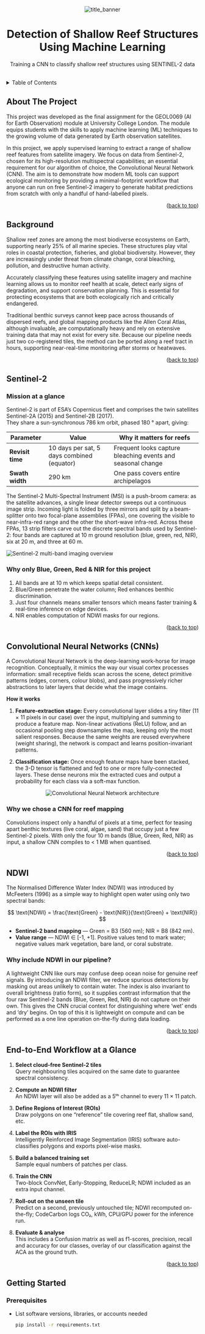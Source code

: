 <!-- Improved compatibility of “Back to top” link -->
<a name="readme-top"></a>

<!-- PROJECT LOGO / BANNER -->
<!-- Replace the src URL or delete completely -->
<p align="center">
  <img src="https://github.com/JNathan18/Banner/blob/main/GBR_Logo2.jpg?raw=true" alt="title_banner">
</p>

<h1 align="center">Detection of Shallow Reef Structures Using Machine Learning</h1>
<p align="center">
  Training a CNN to classify shallow reef structures using SENTINEL-2 data
</p>
<br />

<!-- TABLE OF CONTENTS (clickable) -->
<details>
  <summary>Table of Contents</summary>
  <ol>
    <li>
      <a href="#about-the-project">About&nbsp;The&nbsp;Project</a>
      <ul>
        <li><a href="#background">Background</a></li>
        <li><a href="#key-concepts">Key Concepts</a></li>
        <li><a href="#methodology">Methodology</a></li>
      </ul>
    </li>
    <li>
      <a href="#getting-started">Getting Started</a>
      <ul>
        <li><a href="#prerequisites">Prerequisites</a></li>
        <li><a href="#datasets-or-inputs">Datasets&nbsp;or&nbsp;Inputs</a></li>
      </ul>
    </li>
    <li><a href="#usage">Usage</a></li>
    <li><a href="#license">License</a></li>
    <li><a href="#contact">Contact</a></li>
    <li>
      <a href="#acknowledgments">Acknowledgments</a>
      <ul>
        <li><a href="#references">References</a></li>
      </ul>
    </li>
  </ol>
</details>

<!-- ABOUT THE PROJECT -->
## About The Project

This project was developed as the final assignment for the GEOL0069 (AI for Earth Observation) module at University College London. The module equips students with the skills to apply machine learning (ML) techniques to the growing volume of data generated by Earth observation satellites.

In this project, we apply supervised learning to extract a range of shallow reef features from satellite imagery. We focus on data from Sentinel-2, chosen for its high-resolution multispectral capabilities; an essential requirement for our algorithm of choice, the Convolutional Neural Network (CNN). The aim is to demonstrate how modern ML tools can support ecological monitoring by providing a minimal-footprint workflow that anyone can run on free Sentinel-2 imagery to generate habitat predictions from scratch with only a handful of hand-labelled pixels.

<p align="right">(<a href="#readme-top">back to top</a>)</p>

## Background

Shallow reef zones are among the most biodiverse ecosystems on Earth, supporting nearly 25% of all marine species. These structures play vital roles in coastal protection, fisheries, and global biodiversity. However, they are increasingly under threat from climate change, coral bleaching, pollution, and destructive human activity.

Accurately classifying these features using satellite imagery and machine learning allows us to monitor reef health at scale, detect early signs of degradation, and support conservation planning. This is essential for protecting ecosystems that are both ecologically rich and critically endangered.

Traditional benthic surveys cannot keep pace across thousands of dispersed reefs, and global mapping products like the Allen Coral Atlas, although invaluable, are computationally heavy and rely on extensive training data that may not exist for every site. Because our pipeline needs just two co-registered tiles, the method can be ported along a reef tract in hours, supporting near-real-time monitoring after storms or heatwaves.

<p align="right">(<a href="#readme-top">back to top</a>)</p>

## Sentinel-2 

### Mission at a glance  
Sentinel-2 is part of ESA’s Copernicus fleet and comprises the twin satellites Sentinel-2A (2015) and Sentinel-2B (2017).  
They share a sun-synchronous 786 km orbit, phased 180 ° apart, giving:

| Parameter | Value | Why it matters for reefs |
|-----------|-------|--------------------------|
| **Revisit time** | 10 days per sat, 5 days combined (equator) | Frequent looks capture bleaching events and seasonal change |
| **Swath width** | 290 km | One pass covers entire archipelagos |

The Sentinel-2 Multi-Spectral Instrument (MSI) is a push-broom camera: as the satellite advances, a single linear detector sweeps out a continuous image strip. Incoming light is folded by three mirrors and split by a beam-splitter onto two focal-plane assemblies (FPAs), one covering the visible to near-infra-red range and the other the short-wave infra-red. Across these FPAs, 13 strip filters carve out the discrete spectral bands used by Sentinel-2: four bands are captured at 10 m ground resolution (blue, green, red, NIR), six at 20 m, and three at 60 m.

![Sentinel-2 multi-band imaging overview](https://github.com/JNathan18/Banner/blob/main/image.png)

### Why only Blue, Green, Red & NIR for this project  
1. All bands are at 10 m which keeps spatial detail consistent.  
2. Blue/Green penetrate the water column; Red enhances benthic discrimination. 
3. Just four channels means smaller tensors which means faster training & real-time inference on edge devices.
4. NIR enables computation of NDWI masks for our regions.

<p align="right">(<a href="#readme-top">back to top</a>)</p>

## Convolutional Neural Networks (CNNs)

A Convolutional Neural Network is the deep-learning work-horse for image recognition. Conceptually, it mimics the way our visual cortex processes information: small receptive fields scan across the scene, detect primitive patterns (edges, corners, colour blobs), and pass progressively richer abstractions to later layers that decide what the image contains.

**How it works**

1. **Feature-extraction stage:** Every convolutional layer slides a tiny filter (11 × 11 pixels in our case) over the input, multiplying and summing to produce a feature map. Non-linear activations (ReLU) follow, and an occasional pooling step downsamples the map, keeping only the most salient responses.  Because the same weights are reused everywhere (weight sharing), the network is compact and learns position-invariant patterns.

2. **Classification stage:** Once enough feature maps have been stacked, the 3-D tensor is flattened and fed to one or more fully-connected layers.  These dense neurons mix the extracted cues and output a probability for each class via a soft-max function.

<div align="center">

![Convolutional Neural Network architecture](https://github.com/JNathan18/Banner/blob/main/Sen_2_Infographic_cnn.png)

</div>

### Why we chose a CNN for reef mapping

Convolutions inspect only a handful of pixels at a time, perfect for teasing apart benthic textures (live coral, algae, sand) that occupy just a few Sentinel-2 pixels. With only the four 10 m bands (Blue, Green, Red, NIR) as input, a shallow CNN compiles to < 1 MB when quantised.

<p align="right">(<a href="#readme-top">back to top</a>)</p>

## NDWI  

The Normalised Difference Water Index (NDWI) was introduced by McFeeters (1996) as a simple way to highlight open water using only two spectral bands:

$$
\text{NDWI} = \frac{\text{Green} - \text{NIR}}{\text{Green} + \text{NIR}}
$$

* **Sentinel-2 band mapping** — Green = B3 (560 nm); NIR = B8 (842 nm).  
* **Value range** — NDWI ∈ [-1, +1].  Positive values tend to mark water; negative values mark vegetation, bare land, or coral substrate.

### Why include NDWI in our pipeline?  
 
A lightweight CNN like ours may confuse deep ocean noise for genuine reef signals. By introducing an NDWI filter, we reduce spurious detections by masking out areas unlikely to contain water. The index is also invariant to overall brightness (ratio form), so it supplies contrast information that the four raw Sentinel-2 bands (Blue, Green, Red, NIR) do not capture on their own. This gives the CNN crucial context for distinguishing where ‘wet’ ends and ‘dry’ begins. On top of this it is lightweight on compute and can be performed as a one line operation on-the-fly during data loading.

<p align="right">(<a href="#readme-top">back to top</a>)</p>

## End-to-End Workflow at a Glance

1. **Select cloud-free Sentinel-2 tiles**  
   Query neighbouring tiles acquired on the same date to guarantee spectral consistency.

2. **Compute an NDWI filter**  
   An NDWI layer will also be added as a 5ᵗʰ channel to every 11 × 11 patch.

3. **Define Regions of Interest (ROIs)**  
   Draw polygons on one “reference” tile covering reef flat, shallow sand, etc.

4. **Label the ROIs with IRIS**  
   Intelligently Reinforced Image Segmentation (IRIS) software auto-classifies polygons and exports pixel-wise masks.

5. **Build a balanced training set**  
   Sample equal numbers of patches per class.

6. **Train the CNN**  
   Two-block ConvNet, Early-Stopping, ReduceLR; NDWI included as an extra input channel.

7. **Roll-out on the unseen tile**  
   Predict on a second, previously untouched tile; NDWI recomputed on-the-fly;  CodeCarbon logs CO₂, kWh, CPU/GPU power for the inference run.

8. **Evaluate & analyse**  
   This includes a Confusion matrix as well as f1-scores, precision, recall and accuracy for our classes, overlay of our classification against the ACA as the ground truth.

<p align="right">(<a href="#readme-top">back to top</a>)</p>

## Getting Started

### Prerequisites
* List software versions, libraries, or accounts needed  
  ```bash
  pip install -r requirements.txt



